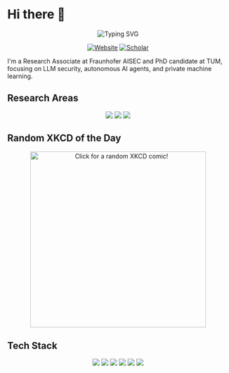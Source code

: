 # Hi there 👋

<div align="center">
  <img src="https://readme-typing-svg.demolab.com?font=Fira+Code&pause=1000&color=FFFFFF&center=true&vCenter=true&width=470&lines=Research+Associate+@+Fraunhofer+AISEC;PhD+Candidate+@+TUM" alt="Typing SVG" />
  
  [![Website](https://img.shields.io/badge/Website-paulsava.github.io-blue?style=flat-square&logo=github)](https://paulsava.github.io)
  [![Scholar](https://img.shields.io/badge/Google_Scholar-Profile-blue?style=flat-square&logo=google-scholar)](https://scholar.google.com/citations?user=a2-nX-kAAAAJ)
</div>

I'm a Research Associate at Fraunhofer AISEC and PhD candidate at TUM, focusing on LLM security, autonomous AI agents, and private machine learning.

## Research Areas

<div align="center">
  <img src="https://img.shields.io/badge/Adversarial_ML-2b3238?style=for-the-badge"/>
  <img src="https://img.shields.io/badge/LLM_Security-2b3238?style=for-the-badge"/>
  <img src="https://img.shields.io/badge/Private_ML-2b3238?style=for-the-badge"/>
</div>

## Random XKCD of the Day
<div align="center">
  <a href="https://c.xkcd.com/random/comic/">
    <img src="https://imgs.xkcd.com/comics/machine_learning.png" width="400" alt="Click for a random XKCD comic!">
  </a>
</div>

## Tech Stack

<div align="center">
  <img src="https://img.shields.io/badge/Python-3776AB?style=for-the-badge&logo=python&logoColor=white"/>
  <img src="https://img.shields.io/badge/PyTorch-EE4C2C?style=for-the-badge&logo=pytorch&logoColor=white"/>
  <img src="https://img.shields.io/badge/TensorFlow-FF6F00?style=for-the-badge&logo=tensorflow&logoColor=white"/>
  <img src="https://img.shields.io/badge/MLX-000000?style=for-the-badge&logo=apple&logoColor=white"/>
  <img src="https://img.shields.io/badge/Docker-2496ED?style=for-the-badge&logo=docker&logoColor=white"/>
  <img src="https://img.shields.io/badge/Linux-FCC624?style=for-the-badge&logo=linux&logoColor=black"/>
</div> 
